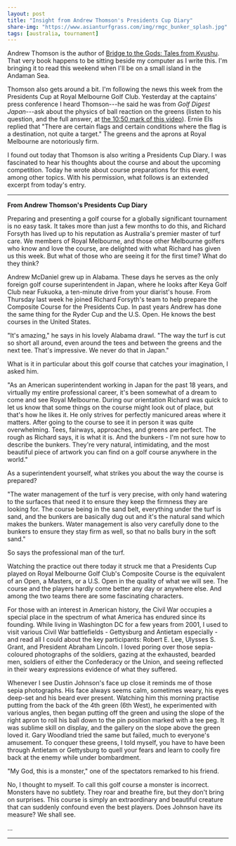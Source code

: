 ```yaml
---
layout: post
title: "Insight from Andrew Thomson's Presidents Cup Diary"
share-img: "https://www.asianturfgrass.com/img/rmgc_bunker_splash.jpg"
tags: [australia, tournament]
---
```


Andrew Thomson is the author of [Bridge to the Gods: Tales from Kyushu](http://www.ryanpub.com.au/bridgetothegods.htm). That very book happens to be sitting beside my computer as I write this. I'm bringing it to read this weekend when I'll be on a small island in the Andaman Sea. 

Thomson also gets around a bit. I'm following the news this week from the Presidents Cup at Royal Melbourne Golf Club. Yesterday at the captains' press conference I heard Thomson---he said he was from *Golf Digest Japan*---ask about the physics of ball reaction on the greens (listen to his question, and the full answer, at [the 10:50 mark of this video](https://twitter.com/PGATOUR/status/1204145088860844032?s=20)). Ernie Els replied that "There are certain flags and certain conditions where the flag is a destination, not quite a target." The greens and the aprons at Royal Melbourne are notoriously firm.

I found out today that Thomson is also writing a Presidents Cup Diary. I was fascinated to hear his thoughts about the course and about the upcoming competition. Today he wrote about course preparations for this event, among other topics. With his permission, what follows is an extended excerpt from today's entry.

---

**From Andrew Thomson's Presidents Cup Diary**

Preparing and presenting a golf course for a globally significant tournament is no easy task. It takes more than just a few months to do this, and Richard Forsyth has lived up to his reputation as Australia's premier master of turf care. We members of Royal Melbourne, and those other Melbourne golfers who know and love the course, are delighted with what Richard has given us this week. But what of those who are seeing it for the first time? What do they think?

Andrew McDaniel grew up in Alabama. These days he serves as the only foreign golf course superintendent in Japan, where he looks after Keya Golf Club near Fukuoka, a ten-minute drive from your diarist's house. From Thursday last week he joined Richard Forsyth's team to help prepare the Composite Course for the Presidents Cup. In past years Andrew has done the same thing for the Ryder Cup and the U.S. Open. He knows the best courses in the United States.

"It's amazing," he says in his lovely Alabama drawl. "The way the turf is cut so short all around, even around the tees and between the greens and the next tee. That's impressive. We never do that in Japan."

What is it in particular about this golf course that catches your imagination, I asked him.

"As an American superintendent working in Japan for the past 18 years, and virtually my entire professional career, it's been somewhat of a dream to come and see Royal Melbourne. During our orientation Richard was quick to let us know that some things on the course might look out of place, but that's how he likes it. He only strives for perfectly manicured areas where it matters. After going to the course to see it in person it was quite overwhelming. Tees, fairways, approaches, and greens are perfect.  The rough as Richard says, it is what it is. And the bunkers - I'm not sure how to describe the bunkers. They're very natural, intimidating, and the most beautiful piece of artwork you can find on a golf course anywhere in the world."

As a superintendent yourself, what strikes you about the way the course is prepared?

"The water management of the turf is very precise, with only hand watering to the surfaces that need it to ensure they keep the firmness they are looking for. The course being in the sand belt, everything under the turf is sand, and the bunkers are basically dug out and it's the natural sand which makes the bunkers. Water management is also very carefully done to the bunkers to ensure they stay firm as well, so that no balls bury in the soft sand."

So says the professional man of the turf.

Watching the practice out there today it struck me that a Presidents Cup played on Royal Melbourne Golf Club's Composite Course is the equivalent of an Open, a Masters, or a U.S. Open in the quality of what we will see. The course and the players hardly come better any day or anywhere else. And among the two teams there are some fascinating characters.

For those with an interest in American history, the Civil War occupies a special place in the spectrum of what America has endured since its founding. While living in Washington DC for a few years from 2001, I used to visit various Civil War battlefields - Gettysburg and Antietam especially - and read all I could about the key participants: Robert E. Lee, Ulysses S. Grant, and President Abraham Lincoln. I loved poring over those sepia-coloured photographs of the soldiers, gazing at the exhausted, bearded men, soldiers of either the Confederacy or the Union, and seeing reflected in their weary expressions evidence of what they suffered.

Whenever I see Dustin Johnson's face up close it reminds me of those sepia photographs. His face always seems calm, sometimes weary, his eyes deep-set and his beard ever present. Watching him this morning practise putting from the back of the 4th green (6th West), he experimented with various angles, then began putting off the green and using the slope of the right apron to roll his ball down to the pin position marked with a tee peg. It was sublime skill on display, and the gallery on the slope above the green loved it. Gary Woodland tried the same but failed, much to everyone's amusement. To conquer these greens, I told myself, you have to have been through Antietam or Gettysburg to quell your fears and learn to coolly fire back at the enemy while under bombardment.

"My God, this is a monster," one of the spectators remarked to his friend.

No, I thought to myself. To call this golf course a monster is incorrect. Monsters have no subtlety. They roar and breathe fire, but they don't bring on surprises. This course is simply an extraordinary and beautiful creature that can suddenly confound even the best players. Does Johnson have its measure? We shall see.

...

---
